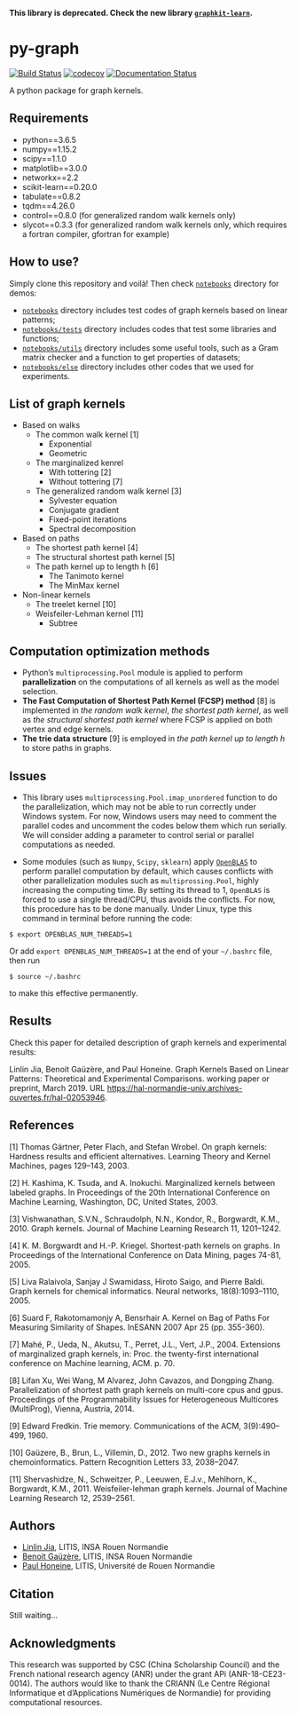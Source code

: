 **This library is deprecated. Check the new library [`graphkit-learn`](https://github.com/jajupmochi/graphkit-learn).**

# py-graph

[![Build Status](https://travis-ci.org/jajupmochi/py-graph.svg?branch=ljia)](https://travis-ci.org/jajupmochi/py-graph)
[![codecov](https://codecov.io/gh/jajupmochi/py-graph/branch/ljia/graph/badge.svg)](https://codecov.io/gh/jajupmochi/py-graph)
[![Documentation Status](https://readthedocs.org/projects/py-graph/badge/?version=ljia)](https://py-graph.readthedocs.io/en/ljia/?badge=ljia)

A python package for graph kernels.

## Requirements

* python==3.6.5
* numpy==1.15.2
* scipy==1.1.0
* matplotlib==3.0.0
* networkx==2.2
* scikit-learn==0.20.0
* tabulate==0.8.2
* tqdm==4.26.0
* control==0.8.0 (for generalized random walk kernels only)
* slycot==0.3.3 (for generalized random walk kernels only, which requires a fortran compiler, gfortran for example)

## How to use?

Simply clone this repository and voilà! Then check [`notebooks`](https://github.com/jajupmochi/py-graph/tree/ljia/notebooks) directory for demos:
* [`notebooks`](https://github.com/jajupmochi/py-graph/tree/ljia/notebooks) directory includes test codes of graph kernels based on linear patterns;
* [`notebooks/tests`](https://github.com/jajupmochi/py-graph/tree/ljia/notebooks/tests) directory includes codes that test some libraries and functions;
* [`notebooks/utils`](https://github.com/jajupmochi/py-graph/tree/ljia/notebooks/utils) directory includes some useful tools, such as a Gram matrix checker and a function to get properties of datasets;
* [`notebooks/else`](https://github.com/jajupmochi/py-graph/tree/ljia/notebooks/else) directory includes other codes that we used for experiments.

## List of graph kernels

* Based on walks
  * The common walk kernel [1]
    * Exponential
    * Geometric
  * The marginalized kenrel
    * With tottering [2]
    * Without tottering [7]
  * The generalized random walk kernel [3]
    * Sylvester equation
    * Conjugate gradient
    * Fixed-point iterations
    * Spectral decomposition
* Based on paths
  * The shortest path kernel [4]
  * The structural shortest path kernel [5]
  * The path kernel up to length h [6]
    * The Tanimoto kernel
    * The MinMax kernel
* Non-linear kernels
  * The treelet kernel [10]
  * Weisfeiler-Lehman kernel [11]
    * Subtree

## Computation optimization methods

* Python’s `multiprocessing.Pool` module is applied to perform **parallelization** on the computations of all kernels as well as the model selection.
* **The Fast Computation of Shortest Path Kernel (FCSP) method** [8] is implemented in *the random walk kernel*, *the shortest path kernel*, as well as *the structural shortest path kernel* where FCSP is applied on both vertex and edge kernels.
* **The trie data structure** [9] is employed in *the path kernel up to length h* to store paths in graphs.

## Issues

* This library uses `multiprocessing.Pool.imap_unordered` function to do the parallelization, which may not be able to run correctly under Windows system. For now, Windows users may need to comment the parallel codes and uncomment the codes below them which run serially. We will consider adding a parameter to control serial or parallel computations as needed.

* Some modules (such as `Numpy`, `Scipy`, `sklearn`) apply [`OpenBLAS`](https://www.openblas.net/) to perform parallel computation by default, which causes conflicts with other parallelization modules such as `multiprossing.Pool`, highly increasing the computing time. By setting its thread to 1, `OpenBLAS` is forced to use a single thread/CPU, thus avoids the conflicts. For now, this procedure has to be done manually. Under Linux, type this command in terminal before running the code:
```
$ export OPENBLAS_NUM_THREADS=1
```
Or add `export OPENBLAS_NUM_THREADS=1` at the end of your `~/.bashrc` file, then run
```
$ source ~/.bashrc
```
to make this effective permanently.

## Results

Check this paper for detailed description of graph kernels and experimental results:

Linlin Jia, Benoit Gaüzère, and Paul Honeine. Graph Kernels Based on Linear Patterns: Theoretical and Experimental Comparisons. working paper or preprint, March 2019. URL https://hal-normandie-univ.archives-ouvertes.fr/hal-02053946.

## References
[1] Thomas Gärtner, Peter Flach, and Stefan Wrobel. On graph kernels: Hardness results and efficient alternatives. Learning Theory and Kernel Machines, pages 129–143, 2003.

[2] H. Kashima, K. Tsuda, and A. Inokuchi. Marginalized kernels between labeled graphs. In Proceedings of the 20th International Conference on Machine Learning, Washington, DC, United States, 2003.

[3] Vishwanathan, S.V.N., Schraudolph, N.N., Kondor, R., Borgwardt, K.M., 2010. Graph kernels. Journal of Machine Learning Research 11, 1201–1242.

[4] K. M. Borgwardt and H.-P. Kriegel. Shortest-path kernels on graphs. In Proceedings of the International Conference on Data Mining, pages 74-81, 2005.

[5] Liva Ralaivola, Sanjay J Swamidass, Hiroto Saigo, and Pierre Baldi. Graph kernels for chemical informatics. Neural networks, 18(8):1093–1110, 2005.

[6] Suard F, Rakotomamonjy A, Bensrhair A. Kernel on Bag of Paths For Measuring Similarity of Shapes. InESANN 2007 Apr 25 (pp. 355-360).

[7] Mahé, P., Ueda, N., Akutsu, T., Perret, J.L., Vert, J.P., 2004. Extensions of marginalized graph kernels, in: Proc. the twenty-first international conference on Machine learning, ACM. p. 70.

[8] Lifan Xu, Wei Wang, M Alvarez, John Cavazos, and Dongping Zhang. Parallelization of shortest path graph kernels on multi-core cpus and gpus. Proceedings of the Programmability Issues for Heterogeneous Multicores (MultiProg), Vienna, Austria, 2014.

[9] Edward Fredkin. Trie memory. Communications of the ACM, 3(9):490–499, 1960.

[10] Gaüzere, B., Brun, L., Villemin, D., 2012. Two new graphs kernels in chemoinformatics. Pattern Recognition Letters 33, 2038–2047.

[11] Shervashidze, N., Schweitzer, P., Leeuwen, E.J.v., Mehlhorn, K., Borgwardt, K.M., 2011. Weisfeiler-lehman graph kernels. Journal of Machine Learning Research 12, 2539–2561.

## Authors

* [Linlin Jia](https://github.com/jajupmochi), LITIS, INSA Rouen Normandie
* [Benoit Gaüzère](http://pagesperso.litislab.fr/~bgauzere/#contact_en), LITIS, INSA Rouen Normandie
* [Paul Honeine](http://honeine.fr/paul/Welcome.html), LITIS, Université de Rouen Normandie

## Citation

Still waiting...

## Acknowledgments

This research was supported by CSC (China Scholarship Council) and the French national research agency (ANR) under the grant APi (ANR-18-CE23-0014). The authors would like to thank the CRIANN (Le Centre Régional Informatique et d’Applications Numériques de Normandie) for providing computational resources.
